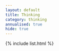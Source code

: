 ```yaml
---
layout: default
title: Thinking
category: thinking
annualised: true
hide: true
---
```


{% include list.html %}
